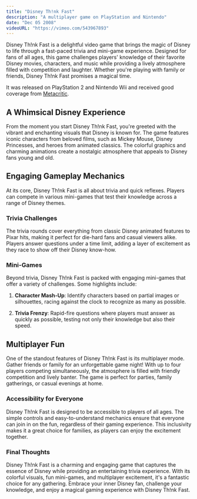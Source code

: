 ```yaml
---
title: "Disney Th!nk Fast"
description: "A multiplayer game on PlayStation and Nintendo"
date: "Dec 05 2008"
videoURL: "https://vimeo.com/543967893"
---
```


Disney Th!nk Fast is a delightful video game that brings the magic of Disney to life through a
fast-paced trivia and mini-game experience. Designed for fans of all ages, this game challenges
players' knowledge of their favorite Disney movies, characters, and music while providing a lively
atmosphere filled with competition and laughter. Whether you're playing with family or friends,
Disney Th!nk Fast promises a magical time.

It was released on PlayStation 2 and Nintendo Wii and received good coverage from
[Metacritic](https://www.metacritic.com/game/disney-th-nk-fast/).

## A Whimsical Disney Experience

From the moment you start Disney Th!nk Fast, you're greeted with the vibrant and enchanting visuals
that Disney is known for. The game features iconic characters from beloved films, such as Mickey
Mouse, Disney Princesses, and heroes from animated classics. The colorful graphics and charming
animations create a nostalgic atmosphere that appeals to Disney fans young and old.

## Engaging Gameplay Mechanics

At its core, Disney Th!nk Fast is all about trivia and quick reflexes. Players can compete in
various mini-games that test their knowledge across a range of Disney themes.

### Trivia Challenges

The trivia rounds cover everything from classic Disney animated features to Pixar hits, making it
perfect for die-hard fans and casual viewers alike. Players answer questions under a time limit,
adding a layer of excitement as they race to show off their Disney know-how.

### Mini-Games

Beyond trivia, Disney Th!nk Fast is packed with engaging mini-games that offer a variety of
challenges. Some highlights include:

1. **Character Mash-Up**: Identify characters based on partial images or silhouettes, racing
against the clock to recognize as many as possible.

2. **Trivia Frenzy**: Rapid-fire questions where players must answer as quickly as possible,
testing not only their knowledge but also their speed.

## Multiplayer Fun

One of the standout features of Disney Th!nk Fast is its multiplayer mode. Gather friends or family
for an unforgettable game night! With up to four players competing simultaneously, the atmosphere
is filled with friendly competition and lively banter. The game is perfect for parties, family
gatherings, or casual evenings at home.

### Accessibility for Everyone

Disney Th!nk Fast is designed to be accessible to players of all ages. The simple controls and
easy-to-understand mechanics ensure that everyone can join in on the fun, regardless of their
gaming experience. This inclusivity makes it a great choice for families, as players can enjoy the
excitement together.

### Final Thoughts

Disney Th!nk Fast is a charming and engaging game that captures the essence of Disney while
providing an entertaining trivia experience. With its colorful visuals, fun mini-games, and
multiplayer excitement, it's a fantastic choice for any gathering. Embrace your inner Disney fan,
challenge your knowledge, and enjoy a magical gaming experience with Disney Th!nk Fast.
